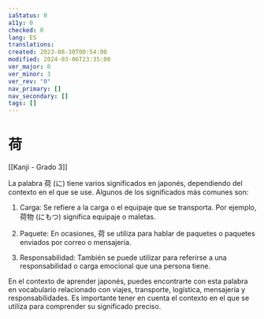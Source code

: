 ```yaml
---
iaStatus: 0
a11y: 0
checked: 0
lang: ES
translations: 
created: 2023-08-30T00:54:00
modified: 2024-03-06T23:35:00
ver_major: 0
ver_minor: 3
ver_rev: "0"
nav_primary: []
nav_secondary: []
tags: []
---
```

# 荷

[[Kanji - Grado 3]]

La palabra 荷 (に) tiene varios significados en japonés, dependiendo del contexto en el que se use. Algunos de los significados más comunes son:

1. Carga: Se refiere a la carga o el equipaje que se transporta. Por ejemplo, 荷物 (にもつ) significa equipaje o maletas.

2. Paquete: En ocasiones, 荷 se utiliza para hablar de paquetes o paquetes enviados por correo o mensajería.

3. Responsabilidad: También se puede utilizar para referirse a una responsabilidad o carga emocional que una persona tiene.

En el contexto de aprender japonés, puedes encontrarte con esta palabra en vocabulario relacionado con viajes, transporte, logística, mensajería y responsabilidades. Es importante tener en cuenta el contexto en el que se utiliza para comprender su significado preciso.
